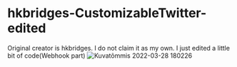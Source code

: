 # hkbridges-CustomizableTwitter-edited
 Original creator is hkbridges. I do not claim it as my own. I just edited a little bit of code(Webhook part)
![Kuvatõmmis 2022-03-28 180226](https://user-images.githubusercontent.com/82315449/160462755-19bc643d-27d3-4921-9cba-ab2e0bcedc3a.png)
